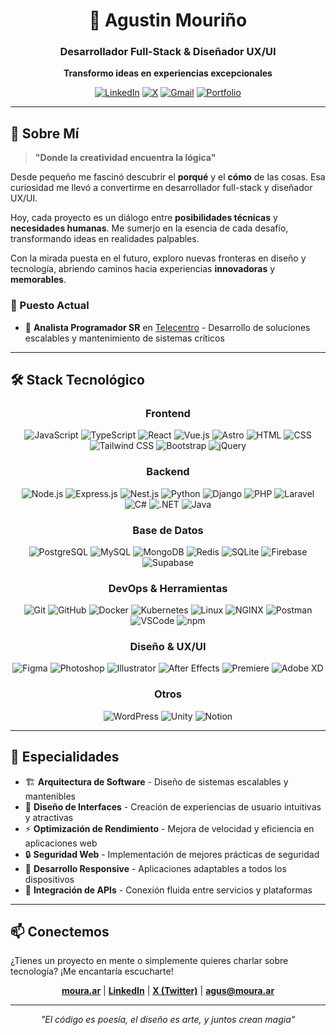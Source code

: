 <div align="center">
  
  # 🚀 Agustin Mouriño
  
  ### Desarrollador Full-Stack & Diseñador UX/UI
  
  **Transformo ideas en experiencias excepcionales**
  
  [![LinkedIn](https://img.shields.io/badge/LinkedIn-0077B5?style=for-the-badge&logo=linkedin&logoColor=white)](https://go.moura.ar/lk)
  [![X](https://img.shields.io/badge/X-000000?style=for-the-badge&logo=x&logoColor=white)](https://go.moura.ar/x)
  [![Gmail](https://img.shields.io/badge/Gmail-D14836?style=for-the-badge&logo=gmail&logoColor=white)](https://go.moura.ar/gm)
  [![Portfolio](https://img.shields.io/badge/Portfolio-FFD700?style=for-the-badge&logo=firefox&logoColor=black)](https://moura.ar)
  
</div>

---

## 🌟 Sobre Mí

> **"Donde la creatividad encuentra la lógica"**

Desde pequeño me fascinó descubrir el **porqué** y el **cómo** de las cosas. Esa curiosidad me llevó a convertirme en desarrollador full-stack y diseñador UX/UI.

Hoy, cada proyecto es un diálogo entre **posibilidades técnicas** y **necesidades humanas**. Me sumerjo en la esencia de cada desafío, transformando ideas en realidades palpables.

Con la mirada puesta en el futuro, exploro nuevas fronteras en diseño y tecnología, abriendo caminos hacia experiencias **innovadoras** y **memorables**.

### 💼 Puesto Actual

- 🏢 **Analista Programador SR** en [Telecentro](https://www.linkedin.com/company/telecentro) - Desarrollo de soluciones escalables y mantenimiento de sistemas críticos
---

## 🛠️ Stack Tecnológico

<div align="center">

### Frontend
![JavaScript](https://skillicons.dev/icons?i=js) ![TypeScript](https://skillicons.dev/icons?i=typescript) ![React](https://skillicons.dev/icons?i=react) ![Vue.js](https://skillicons.dev/icons?i=vue) ![Astro](https://skillicons.dev/icons?i=astro) ![HTML](https://skillicons.dev/icons?i=html) ![CSS](https://skillicons.dev/icons?i=css) ![Tailwind CSS](https://skillicons.dev/icons?i=tailwind) ![Bootstrap](https://skillicons.dev/icons?i=bootstrap) ![jQuery](https://skillicons.dev/icons?i=jquery)

### Backend
![Node.js](https://skillicons.dev/icons?i=nodejs) ![Express.js](https://skillicons.dev/icons?i=express) ![Nest.js](https://skillicons.dev/icons?i=nest) ![Python](https://skillicons.dev/icons?i=python) ![Django](https://skillicons.dev/icons?i=django) ![PHP](https://skillicons.dev/icons?i=php) ![Laravel](https://skillicons.dev/icons?i=laravel) ![C#](https://skillicons.dev/icons?i=cs) ![.NET](https://skillicons.dev/icons?i=dotnet) ![Java](https://skillicons.dev/icons?i=java)

### Base de Datos
![PostgreSQL](https://skillicons.dev/icons?i=postgresql) ![MySQL](https://skillicons.dev/icons?i=mysql) ![MongoDB](https://skillicons.dev/icons?i=mongodb) ![Redis](https://skillicons.dev/icons?i=redis) ![SQLite](https://skillicons.dev/icons?i=sqlite) ![Firebase](https://skillicons.dev/icons?i=firebase) ![Supabase](https://skillicons.dev/icons?i=supabase)

### DevOps & Herramientas
![Git](https://skillicons.dev/icons?i=git) ![GitHub](https://skillicons.dev/icons?i=github) ![Docker](https://skillicons.dev/icons?i=docker) ![Kubernetes](https://skillicons.dev/icons?i=kubernetes) ![Linux](https://skillicons.dev/icons?i=linux) ![NGINX](https://skillicons.dev/icons?i=nginx) ![Postman](https://skillicons.dev/icons?i=postman) ![VSCode](https://skillicons.dev/icons?i=vscode) ![npm](https://skillicons.dev/icons?i=npm)

### Diseño & UX/UI
![Figma](https://skillicons.dev/icons?i=figma) ![Photoshop](https://skillicons.dev/icons?i=photoshop) ![Illustrator](https://skillicons.dev/icons?i=illustrator) ![After Effects](https://skillicons.dev/icons?i=aftereffects) ![Premiere](https://skillicons.dev/icons?i=premiere) ![Adobe XD](https://skillicons.dev/icons?i=xd)

### Otros
![WordPress](https://skillicons.dev/icons?i=wordpress) ![Unity](https://skillicons.dev/icons?i=unity) ![Notion](https://skillicons.dev/icons?i=notion)

</div>

---

## 🎯 Especialidades

- 🏗️ **Arquitectura de Software** - Diseño de sistemas escalables y mantenibles
- 🎨 **Diseño de Interfaces** - Creación de experiencias de usuario intuitivas y atractivas
- ⚡ **Optimización de Rendimiento** - Mejora de velocidad y eficiencia en aplicaciones web
- 🔒 **Seguridad Web** - Implementación de mejores prácticas de seguridad
- 📱 **Desarrollo Responsive** - Aplicaciones adaptables a todos los dispositivos
- 🔄 **Integración de APIs** - Conexión fluida entre servicios y plataformas

---

## 📫 Conectemos

¿Tienes un proyecto en mente o simplemente quieres charlar sobre tecnología? ¡Me encantaría escucharte!

<div align="center">
  
  **[moura.ar](https://moura.ar)** | **[LinkedIn](https://go.moura.ar/lk)** | **[X (Twitter)](https://go.moura.ar/x)** | **[agus@moura.ar](https://go.moura.ar/gm)**
  
</div>

---

<div align="center">
  
  *"El código es poesía, el diseño es arte, y juntos crean magia"*
  
</div>
